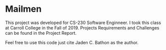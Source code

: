 # Mailmen

This project was developed for CS-230 Software Enginneer. I took this class at Carroll College in the Fall of 2019. Projects Requirements and Challenges can be found in the Project Report.

Feel free to use this code just cite Jaden C. Bathon as the author.
